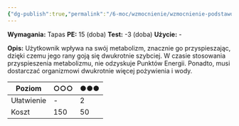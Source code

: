 ```yaml
---
{"dg-publish":true,"permalink":"/6-moc/wzmocnienie/wzmocnienie-podstawowe/przyspieszenie-metabolizmu/","dgPassFrontmatter":true}
---
```


**Wymagania:** Tapas
**PE:** 15 (doba)
**Test:** -3 (doba)
**Użycie:** -

**Opis:** Użytkownik wpływa na swój metabolizm, znacznie go przyspieszając, dzięki czemu jego rany goją się dwukrotnie szybciej. W czasie stosowania przyspieszenia metabolizmu, nie odzyskuje Punktów Energii. Ponadto, musi dostarczać organizmowi dwukrotnie więcej pożywienia i wody.

| Poziom     | ○○○ | ●●● |
| ---------- | --- | --- |
| Ułatwienie | -   | 2   |
| Koszt      | 150 | 50  |
